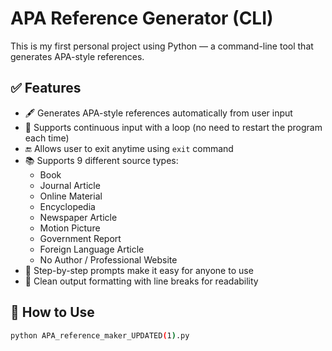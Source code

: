 # APA Reference Generator (CLI)

This is my first personal project using Python — a command-line tool that generates APA-style references.

## ✅ Features

- 🖋️ Generates APA-style references automatically from user input
- 🔁 Supports continuous input with a loop (no need to restart the program each time)
- 🔚 Allows user to exit anytime using `exit` command
- 📚 Supports 9 different source types:
  - Book
  - Journal Article
  - Online Material
  - Encyclopedia
  - Newspaper Article
  - Motion Picture
  - Government Report
  - Foreign Language Article
  - No Author / Professional Website
- 💬 Step-by-step prompts make it easy for anyone to use
- 🧹 Clean output formatting with line breaks for readability

## 🔧 How to Use

```bash
python APA_reference_maker_UPDATED(1).py
